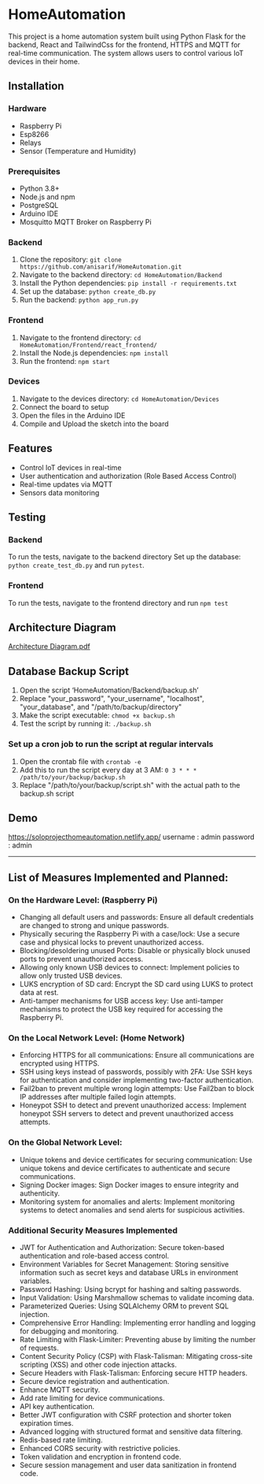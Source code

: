 # HomeAutomation

This project is a home automation system built using Python Flask for the backend, React and TailwindCss for the frontend, HTTPS and MQTT for real-time communication. The system allows users to control various IoT devices in their home.

## Installation

### Hardware

- Raspberry Pi
- Esp8266
- Relays
- Sensor (Temperature and Humidity)

### Prerequisites

- Python 3.8+
- Node.js and npm
- PostgreSQL
- Arduino IDE
- Mosquitto MQTT Broker on Raspberry Pi

### Backend

1. Clone the repository: `git clone https://github.com/anisarif/HomeAutomation.git`
2. Navigate to the backend directory: `cd HomeAutomation/Backend`
3. Install the Python dependencies: `pip install -r requirements.txt`
4. Set up the database: `python create_db.py`
5. Run the backend: `python app_run.py`

### Frontend

1. Navigate to the frontend directory: `cd HomeAutomation/Frontend/react_frontend/`
2. Install the Node.js dependencies: `npm install`
3. Run the frontend: `npm start`

### Devices

1. Navigate to the devices directory: `cd HomeAutomation/Devices`
2. Connect the board to setup
3. Open the files in the Arduino IDE
4. Compile and Upload the sketch into the board

## Features

- Control IoT devices in real-time
- User authentication and authorization (Role Based Access Control)
- Real-time updates via MQTT
- Sensors data monitoring

## Testing

### Backend

To run the tests, navigate to the backend directory
Set up the database: `python create_test_db.py` and run `pytest`.

### Frontend

To run the tests, navigate to the frontend directory and run `npm test`

## Architecture Diagram

[Architecture Diagram.pdf](https://github.com/anisarif/HomeAutomation/files/12208517/Architecture.Diagram.pdf)

## Database Backup Script

1. Open the script ‘HomeAutomation/Backend/backup.sh’
2. Replace "your_password", "your_username", "localhost", "your_database", and "/path/to/backup/directory"
3. Make the script executable: `chmod +x backup.sh`
4. Test the script by running it: `./backup.sh`

### Set up a cron job to run the script at regular intervals

1. Open the crontab file with `crontab -e`
2. Add this to run the script every day at 3 AM: `0 3 * * * /path/to/your/backup/backup.sh`
3. Replace "/path/to/your/backup/script.sh" with the actual path to the backup.sh script

## Demo

https://soloprojecthomeautomation.netlify.app/
username : admin
password : admin

---

## List of Measures Implemented and Planned:

### On the Hardware Level: (Raspberry Pi)

- Changing all default users and passwords: Ensure all default credentials are changed to strong and unique passwords.
- Physically securing the Raspberry Pi with a case/lock: Use a secure case and physical locks to prevent unauthorized access.
- Blocking/desoldering unused Ports: Disable or physically block unused ports to prevent unauthorized access.
- Allowing only known USB devices to connect: Implement policies to allow only trusted USB devices.
- LUKS encryption of SD card: Encrypt the SD card using LUKS to protect data at rest.
- Anti-tamper mechanisms for USB access key: Use anti-tamper mechanisms to protect the USB key required for accessing the Raspberry Pi.

### On the Local Network Level: (Home Network)

- Enforcing HTTPS for all communications: Ensure all communications are encrypted using HTTPS.
- SSH using keys instead of passwords, possibly with 2FA: Use SSH keys for authentication and consider implementing two-factor authentication.
- Fail2ban to prevent multiple wrong login attempts: Use Fail2ban to block IP addresses after multiple failed login attempts.
- Honeypot SSH to detect and prevent unauthorized access: Implement honeypot SSH servers to detect and prevent unauthorized access attempts.

### On the Global Network Level:

- Unique tokens and device certificates for securing communication: Use unique tokens and device certificates to authenticate and secure communications.
- Signing Docker images: Sign Docker images to ensure integrity and authenticity.
- Monitoring system for anomalies and alerts: Implement monitoring systems to detect anomalies and send alerts for suspicious activities.

### Additional Security Measures Implemented

- JWT for Authentication and Authorization: Secure token-based authentication and role-based access control.
- Environment Variables for Secret Management: Storing sensitive information such as secret keys and database URLs in environment variables.
- Password Hashing: Using bcrypt for hashing and salting passwords.
- Input Validation: Using Marshmallow schemas to validate incoming data.
- Parameterized Queries: Using SQLAlchemy ORM to prevent SQL injection.
- Comprehensive Error Handling: Implementing error handling and logging for debugging and monitoring.
- Rate Limiting with Flask-Limiter: Preventing abuse by limiting the number of requests.
- Content Security Policy (CSP) with Flask-Talisman: Mitigating cross-site scripting (XSS) and other code injection attacks.
- Secure Headers with Flask-Talisman: Enforcing secure HTTP headers.
- Secure device registration and authentication.
- Enhance MQTT security.
- Add rate limiting for device communications.
- API key authentication.
- Better JWT configuration with CSRF protection and shorter token expiration times.
- Advanced logging with structured format and sensitive data filtering.
- Redis-based rate limiting.
- Enhanced CORS security with restrictive policies.
- Token validation and encryption in frontend code.
- Secure session management and user data sanitization in frontend code.